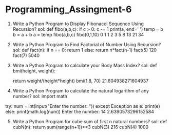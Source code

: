 # Programming_Assingment-6


1. Write a Python Program to Display Fibonacci Sequence Using Recursion?
sol:
def fibo(a,b,c):
    if c > 0:
        c -= 1
        print(a, end=' ')
        temp = b
        b = a + b
        a = temp
        fibo(a,b,c)
fibo(0,1,10)
0 1 1 2 3 5 8 13 21 34 



2. Write a Python Program to Find Factorial of Number Using Recursion?
sol:
def fact(n):
    if n == 0:
        return 1
    else:
        return n*fact(n-1)
fact(5)
120
fact(7)
5040



3. Write a Python Program to calculate your Body Mass Index?
sol:
def bmi(height, weight):
    
    return weight/(height*height)
bmi(1.8, 70)
21.604938271604937



4. Write a Python Program to calculate the natural logarithm of any number?
sol:
import math

try:
    num = int(input("Enter the number: "))
except Exception as e:
    print(e)
else:
    print(math.log(num))
Enter the number: 14
2.6390573296152584



5. Write a Python Program for cube sum of first n natural numbers?
sol:
def cubN(n):
    return sum(range(n+1))**3
cubN(3)
216
cubN(4)
1000


